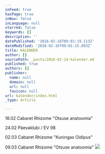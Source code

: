 ```yaml
---
inFeed: true
hasPage: true
inNav: false
inLanguage: null
starred: false
keywords: []
description: ''
datePublished: '2016-02-16T09:01:19.113Z'
dateModified: '2016-02-16T09:01:15.893Z'
title: KALENDER
author: []
sourcePath: _posts/2016-02-14-kalender.md
published: true
authors: []
publisher:
  name: null
  domain: null
  url: null
  favicon: null
url: kalender/index.html
_type: Article

---
```

18.02 Cabaret Rhizome "Otsuse anatoomia"

24.02 Päevaklubi / EV 98

02.03 Cabaret Rhizome "Kuningas Oidipus"

09.03 Cabaret Rhizome "Otsuse anatoomia"
![](https://the-grid-user-content.s3-us-west-2.amazonaws.com/910470a3-de0d-43be-adc6-7be9a376f464.jpg)